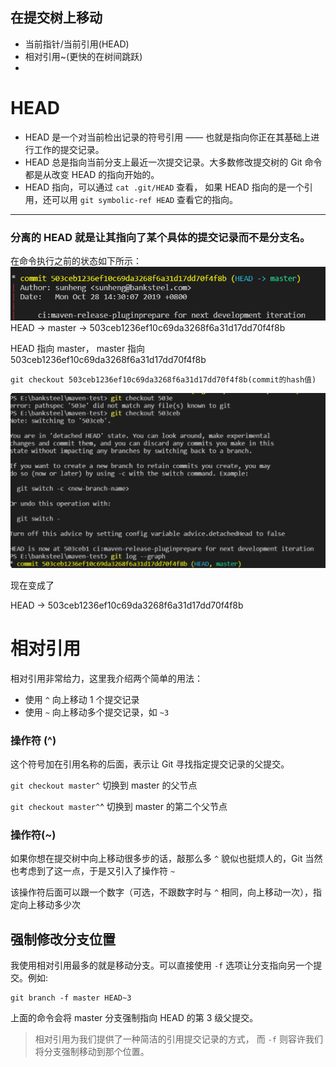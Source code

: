 ## 在提交树上移动

- 当前指针/当前引用(HEAD)
- 相对引用~(更快的在树间跳跃)
- 

# HEAD

- HEAD 是一个对当前检出记录的符号引用 —— 也就是指向你正在其基础上进行工作的提交记录。
- HEAD 总是指向当前分支上最近一次提交记录。大多数修改提交树的 Git 命令都是从改变 HEAD 的指向开始的。
- HEAD 指向，可以通过 `cat .git/HEAD` 查看， 如果 HEAD 指向的是一个引用，还可以用 `git symbolic-ref HEAD` 查看它的指向。 

-----

### 分离的 HEAD 就是让其指向了某个具体的提交记录而不是分支名。

在命令执行之前的状态如下所示：
![image-20191115170513235](../images/image-20191115170513235.png)
HEAD -> master -> 503ceb1236ef10c69da3268f6a31d17dd70f4f8b

HEAD 指向 master， master 指向 503ceb1236ef10c69da3268f6a31d17dd70f4f8b

`git checkout 503ceb1236ef10c69da3268f6a31d17dd70f4f8b(commit的hash值)`

![image-20191115171035503](../images/image-20191115171035503.png)

现在变成了

HEAD -> 503ceb1236ef10c69da3268f6a31d17dd70f4f8b

# 相对引用

相对引用非常给力，这里我介绍两个简单的用法：

- 使用 `^` 向上移动 1 个提交记录
- 使用 `~` 向上移动多个提交记录，如 `~3`

###  操作符 (^) 

 这个符号加在引用名称的后面，表示让 Git 寻找指定提交记录的父提交。 

`git checkout master^` 切换到 master 的父节点 

`git checkout master^`^ 切换到 master 的第二个父节点 

### 操作符(~)

 如果你想在提交树中向上移动很多步的话，敲那么多 `^` 貌似也挺烦人的，Git 当然也考虑到了这一点，于是又引入了操作符 `~` 

 该操作符后面可以跟一个数字（可选，不跟数字时与 `^` 相同，向上移动一次），指定向上移动多少次 

## 强制修改分支位置

我使用相对引用最多的就是移动分支。可以直接使用 `-f` 选项让分支指向另一个提交。例如:

```
git branch -f master HEAD~3
```

上面的命令会将 master 分支强制指向 HEAD 的第 3 级父提交。

> 相对引用为我们提供了一种简洁的引用提交记录的方式， 而 `-f` 则容许我们将分支强制移动到那个位置。 